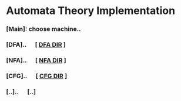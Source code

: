 # Automata Theory Implementation
### [Main]: choose machine..
### [DFA]..&nbsp;&nbsp;&nbsp;&nbsp;&nbsp;&nbsp;[ [DFA DIR](Automata/DFA) ]
### [NFA]..&nbsp;&nbsp;&nbsp;&nbsp;&nbsp;&nbsp;[ [NFA DIR](Automata/NFA) ]
### [CFG]..&nbsp;&nbsp;&nbsp;&nbsp;&nbsp;&nbsp;[ [CFG DIR](Automata/CFG) ]
### [..]..&nbsp;&nbsp;&nbsp;&nbsp;&nbsp;&nbsp;[..]


